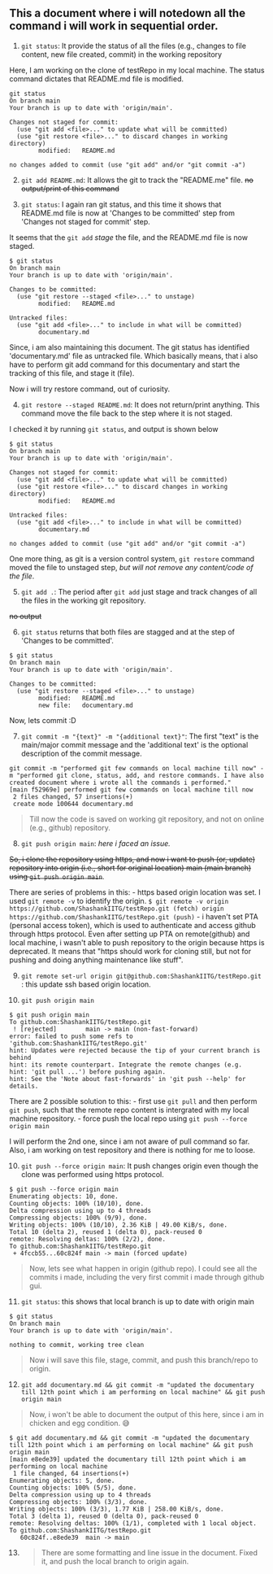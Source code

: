 ## This a document where i will notedown all the command i will work in sequential order.

1. `git status`: It provide the status of all the files (e.g., changes to file content, new file created, commit) in the working repository

Here, I am working on the clone of testRepo in my local machine. The status command dictates that README.md file is modified.
```
git status
On branch main
Your branch is up to date with 'origin/main'.

Changes not staged for commit:
  (use "git add <file>..." to update what will be committed)
  (use "git restore <file>..." to discard changes in working directory)
        modified:   README.md

no changes added to commit (use "git add" and/or "git commit -a")
```

2. `git add README.md`: It allows the git to track the "README.me" file.
~~no output/print of this command~~

3. `git status`: I again ran git status, and this time it shows that README.md file is now at 'Changes to be committed' step from 'Changes not staged for commit' step.

It seems that the `git add` *stage* the file, and the README.md file is now staged.

```
$ git status
On branch main
Your branch is up to date with 'origin/main'.

Changes to be committed:
  (use "git restore --staged <file>..." to unstage)
        modified:   README.md

Untracked files:
  (use "git add <file>..." to include in what will be committed)
        documentary.md
```
Since, i am also maintaining this document. The git status has identified 'documentary.md' file as untracked file. Which basically means, that i also have to perform git add command for this documentary and start the tracking of this file, and stage it (file).

Now i will try restore command, out of curiosity.

4. `git restore --staged README.md`: It does not return/print anything. This command move the file back to the step where it is not staged. 

I checked it by running `git status`, and output is shown below
```
$ git status
On branch main
Your branch is up to date with 'origin/main'.

Changes not staged for commit:
  (use "git add <file>..." to update what will be committed)
  (use "git restore <file>..." to discard changes in working directory)
        modified:   README.md

Untracked files:
  (use "git add <file>..." to include in what will be committed)
        documentary.md

no changes added to commit (use "git add" and/or "git commit -a")
```
One more thing, as git is a version control system, `git restore` command moved the file to unstaged step, *but will not remove any content/code of the file*.

5. `git add .`: The period after `git add` just stage and track changes of all the files in the working git repository.

~~no output~~

6. `git status` returns that both files are stagged and at the step of 'Changes to be committed'.
```
$ git status
On branch main
Your branch is up to date with 'origin/main'.

Changes to be committed:
  (use "git restore --staged <file>..." to unstage)
        modified:   README.md
        new file:   documentary.md
```
Now, lets commit :D

7. `git commit -m "{text}" -m "{additional text}"`: The first "text" is the main/major commit message and the 'additional text' is the optional description of the commit message.

```
git commit -m "performed git few commands on local machine till now" -m "performed git clone, status, add, and restore commands. I have also created document where i wrote all the commands i performed."
[main f52969e] performed git few commands on local machine till now
 2 files changed, 57 insertions(+)
 create mode 100644 documentary.md
```
> Till now the code is saved on working git repository, and not on online (e.g., github) repository.

8. `git push origin main`: *here i faced an issue.*

~~So, i clone the repository using https, and now i want to push (or, update) repository into origin (i.e., short for original location) main (main branch) using `git push origin main`~~.

There are series of problems in this:
	- https based origin location was set. I used `git remote -v` to identify the origin. 
	```
	$ git remote -v
	origin  https://github.com/ShashankIITG/testRepo.git (fetch)
	origin  https://github.com/ShashankIITG/testRepo.git (push)
	```
	- i haven't set PTA (personal access token), which is used to authenticate and access github through https protocol. 
Even after setting up PTA on remote(github) and local machine, i wasn't able to push repository to the origin because https is deprecated. It means that "https should work for cloning still, but not for pushing and doing anything maintenance like stuff".

9. `git remote set-url origin git@github.com:ShashankIITG/testRepo.git `: this update ssh based origin location.

10. `git push origin main`

```
$ git push origin main
To github.com:ShashankIITG/testRepo.git
 ! [rejected]        main -> main (non-fast-forward)
error: failed to push some refs to 'github.com:ShashankIITG/testRepo.git'
hint: Updates were rejected because the tip of your current branch is behind
hint: its remote counterpart. Integrate the remote changes (e.g.
hint: 'git pull ...') before pushing again.
hint: See the 'Note about fast-forwards' in 'git push --help' for details.
```
There are 2 possible solution to this:
	- first use `git pull` and then perform `git push`, such that the remote repo content is intergrated with my local machine repository.
	- force push the local repo using `git push --force origin main`

I will perform the 2nd one, since i am not aware of pull command so far. Also, i am working on test repository and there is nothing for me to loose.

10. `git push --force origin main`: It push changes origin even though the clone was performed using https protocol. 

```
$ git push --force origin main
Enumerating objects: 10, done.
Counting objects: 100% (10/10), done.
Delta compression using up to 4 threads
Compressing objects: 100% (9/9), done.
Writing objects: 100% (10/10), 2.36 KiB | 49.00 KiB/s, done.
Total 10 (delta 2), reused 1 (delta 0), pack-reused 0
remote: Resolving deltas: 100% (2/2), done.
To github.com:ShashankIITG/testRepo.git
 + 4fccb55...60c824f main -> main (forced update)
```

> Now, lets see what happen in origin (github repo).
I could see all the commits i made, including the very first commit i made through github gui.

11. `git status`: this shows that local branch is up to date with origin main
```
$ git status
On branch main
Your branch is up to date with 'origin/main'.

nothing to commit, working tree clean
```

> Now i will save this file, stage, commit, and push this branch/repo to origin.
12. `git add documentary.md && git commit -m "updated the documentary till 12th point which i am performing on local machine" && git push origin main`

> Now, i won't be able to document the output of this here, since i am in chicken and egg condition. :sweat_smile:

```
$ git add documentary.md && git commit -m "updated the documentary till 12th point which i am performing on local machine" && git push origin main
[main e8ede39] updated the documentary till 12th point which i am performing on local machine
 1 file changed, 64 insertions(+)
Enumerating objects: 5, done.
Counting objects: 100% (5/5), done.
Delta compression using up to 4 threads
Compressing objects: 100% (3/3), done.
Writing objects: 100% (3/3), 1.77 KiB | 258.00 KiB/s, done.
Total 3 (delta 1), reused 0 (delta 0), pack-reused 0
remote: Resolving deltas: 100% (1/1), completed with 1 local object.
To github.com:ShashankIITG/testRepo.git
   60c824f..e8ede39  main -> main
```

13. > There are some formatting and line issue in the document. Fixed it, and push the local branch to origin again.